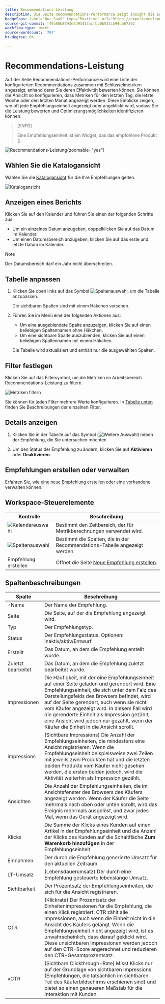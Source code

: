```yaml
---
title: Recommendations-Leistung
description: Die Seite Recommendations-Performance zeigt insight die Leistung Ihrer Produktempfehlungen an.
badgeSaas: label="Nur SaaS" type="Positive" url="https://experienceleague.adobe.com/en/docs/commerce/user-guides/product-solutions" tooltip="Gilt nur für Adobe Commerce as a Cloud Service- und Adobe Commerce Optimizer-Projekte (von Adobe verwaltete SaaS-Infrastruktur)."
source-git-commit: f49a86b8793e2d91413acfbc0b922cb94db67362
workflow-type: tm+mt
source-wordcount: '707'
ht-degree: 0%

---
```


# Recommendations-Leistung

Auf der Seite Recommendations-Performance wird eine Liste der konfigurierten Recommendations zusammen mit Schlüsselmetriken angezeigt, anhand derer Sie deren Effektivität bewerten können. Sie können die Ansicht so konfigurieren, dass Metriken für den letzten Tag, die letzte Woche oder den letzten Monat angezeigt werden. Diese Einblicke zeigen, wie oft jede Empfehlungseinheit angezeigt oder angeklickt wird, sodass Sie die Leistung bewerten und Optimierungsmöglichkeiten identifizieren können.

>[!INFO]
>
>Eine Empfehlungseinheit ist ein Widget, das das empfohlene Produkt (_)_.

![Recommendations-Leistung](../assets/rec-performance.png){zoomable="yes"}

## Wählen Sie die **Katalogansicht**

Wählen Sie die [Katalogansicht](../setup/catalog-view.md) für die Ihre Empfehlungen gelten.

![Katalogansicht](../assets/catalog-view.png)

## Anzeigen eines Berichts

Klicken Sie auf den Kalender und führen Sie einen der folgenden Schritte aus:

- Um ein einzelnes Datum anzugeben, doppelklicken Sie auf das Datum im Kalender.
- Um einen Datumsbereich anzugeben, klicken Sie auf das erste und letzte Datum im Kalender.

>[!NOTE]
>
>Der Datumsbereich darf ein Jahr nicht überschreiten.

## Tabelle anpassen

1. Klicken Sie oben links auf das Symbol ![Spaltenauswahl](../assets/icon-show-hide-columns.png), um die Tabelle anzupassen.

   Die sichtbaren Spalten sind mit einem Häkchen versehen.

1. Führen Sie im Menü eine der folgenden Aktionen aus:

   - Um eine ausgeblendete Spalte anzuzeigen, klicken Sie auf einen beliebigen Spaltennamen ohne Häkchen.
   - Um eine sichtbare Spalte auszublenden, klicken Sie auf einen beliebigen Spaltennamen mit einem Häkchen.

   Die Tabelle wird aktualisiert und enthält nur die ausgewählten Spalten.

## Filter festlegen

Klicken Sie auf das Filtersymbol, um die Metriken im Arbeitsbereich Recommendations-Leistung zu filtern.

![Metriken filtern](../assets/rec-filters.png)

Sie können für jeden Filter mehrere Werte konfigurieren. In [Tabelle unten](#column-descriptions) finden Sie Beschreibungen der einzelnen Filter.

## Details anzeigen

1. Klicken Sie in der Tabelle auf das Symbol (![Weitere Auswahl](../assets/btn-more.png)) neben der Empfehlung, die Sie untersuchen möchten.

1. Um den Status der Empfehlung zu ändern, klicken Sie auf **Aktivieren** oder **Deaktivieren**.

## Empfehlungen erstellen oder verwalten

Erfahren Sie, wie [ eine neue Empfehlung erstellen oder eine vorhandene ](../merchandising/recommendations/create.md) verwalten können.

## Workspace-Steuerelemente

| Kontrolle | Beschreibung |
|---|---|
| ![Kalenderauswahl](../assets/icon-calendar.png) | Bestimmt den Zeitbereich, der für Metrikberechnungen verwendet wird. |
| ![Spaltenauswahl](../assets/icon-show-hide-columns.png) | Bestimmt die Spalten, die in der Recommendations-Tabelle angezeigt werden. |
| Empfehlung erstellen | Öffnet die Seite [Neue Empfehlung erstellen](../merchandising/recommendations/create.md). |

## Spaltenbeschreibungen

| Spalte | Beschreibung |
|---|---|
| -Name | Der Name der Empfehlung. |
| Seite | Die Seite, auf der die Empfehlung angezeigt wird. |
| Typ | Der Empfehlungstyp. |
| Status | Der Empfehlungsstatus. Optionen: inaktiv/aktiv/Entwurf |
| Erstellt | Das Datum, an dem die Empfehlung erstellt wurde. |
| Zuletzt bearbeitet | Das Datum, an dem die Empfehlung zuletzt bearbeitet wurde. |
| Impressionen | Die Häufigkeit, mit der eine Empfehlungseinheit auf einer Seite geladen und gerendert wird. Eine Empfehlungseinheit, die sich unter dem Falz des Darstellungsfelds des Browsers befindet, wird auf der Seite gerendert, auch wenn sie nicht vom Käufer angezeigt wird. In diesem Fall wird die gerenderte Einheit als Impression gezählt, eine Ansicht wird jedoch nur gezählt, wenn der Käufer die Einheit in die Ansicht scrollt. |
| Impressions | (Sichtbare Impressions) Die Anzahl der Empfehlungseinheiten, die mindestens eine Ansicht registrieren. Wenn die Empfehlungseinheit beispielsweise zwei Zeilen mit jeweils zwei Produkten hat und die letzten beiden Produkte vom Käufer nicht gesehen werden, die ersten beiden jedoch, wird die Aktivität weiterhin als Impression gezählt. |
| Ansichten | Die Anzahl der Empfehlungseinheiten, die im Ansichtsfenster des Browsers des Käufers angezeigt werden. Wenn der Käufer die Seite mehrmals nach oben oder unten scrollt, wird das Ereignis mehrmals ausgelöst, und zwar jedes Mal, wenn das Gerät angezeigt wird. |
| Klicks | Die Summe der Klicks eines Kunden auf einen Artikel in der Empfehlungseinheit und die Anzahl der Klicks des Kunden auf die Schaltfläche **Zum Warenkorb hinzufügen** in der Empfehlungseinheit |
| Einnahmen | Der durch die Empfehlung generierte Umsatz für den aktuellen Zeitraum. |
| LT-Umsatz | (Lebensdauerumsatz) Der durch eine Empfehlung gesteuerte lebenslange Umsatz. |
| Sichtbarkeit | Der Prozentsatz der Empfehlungseinheiten, die sich für die Ansicht registrieren. |
| CTR | (Klickrate) Der Prozentsatz der Einheitenimpressionen für die Empfehlung, die einen Klick registriert. CTR zählt alle Impressionen, auch wenn die Einheit nicht in die Ansicht des Käufers gelangt. Wenn die Empfehlungseinheit nicht angezeigt wird, ist es unwahrscheinlich, dass darauf geklickt wird. Diese unsichtbaren Impressionen werden jedoch auf den CTR-Score angerechnet und reduzieren den CTR-Gesamtprozentsatz. |
| vCTR | (Sichtbare Clickthrough-Rate) Misst Klicks nur auf der Grundlage von sichtbaren Impressions (Empfehlungen, die tatsächlich im sichtbaren Teil des Käuferbildschirms erschienen sind) und bietet so einen genaueren Maßstab für die Interaktion mit Kunden. |
